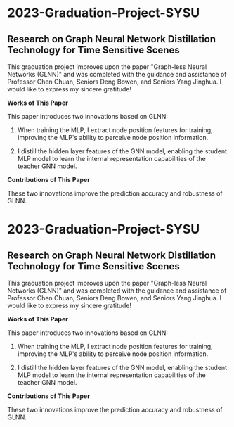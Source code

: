 # 2023-Graduation-Project-SYSU
## Research on Graph Neural Network Distillation Technology for Time Sensitive Scenes

This graduation project improves upon the paper "Graph-less Neural Networks (GLNN)" and was completed with the guidance and assistance of Professor Chen Chuan, Seniors Deng Bowen, and Seniors Yang Jinghua. I would like to express my sincere gratitude!

**Works of This Paper**

This paper introduces two innovations based on GLNN:

1. When training the MLP, I extract node position features for training, improving the MLP's ability to perceive node position information.

2. I distill the hidden layer features of the GNN model, enabling the student MLP model to learn the internal representation capabilities of the teacher GNN model.

**Contributions of This Paper**

These two innovations improve the prediction accuracy and robustness of GLNN.
# 2023-Graduation-Project-SYSU
## Research on Graph Neural Network Distillation Technology for Time Sensitive Scenes

This graduation project improves upon the paper "Graph-less Neural Networks (GLNN)" and was completed with the guidance and assistance of Professor Chen Chuan, Seniors Deng Bowen, and Seniors Yang Jinghua. I would like to express my sincere gratitude!

**Works of This Paper**

This paper introduces two innovations based on GLNN:

1. When training the MLP, I extract node position features for training, improving the MLP's ability to perceive node position information.

2. I distill the hidden layer features of the GNN model, enabling the student MLP model to learn the internal representation capabilities of the teacher GNN model.

**Contributions of This Paper**

These two innovations improve the prediction accuracy and robustness of GLNN.
